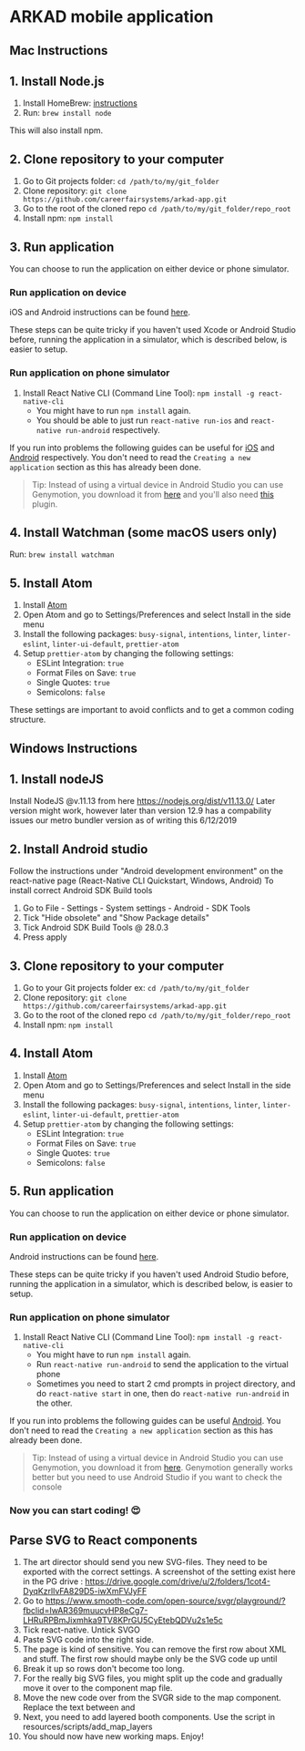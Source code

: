# ARKAD mobile application

## Mac Instructions
## 1. Install Node.js

1.  Install HomeBrew: [instructions](https://docs.brew.sh/Installation)
2.  Run: `brew install node`

This will also install npm.

## 2. Clone repository to your computer

1.  Go to Git projects folder: `cd /path/to/my/git_folder`
2.  Clone repository: `git clone https://github.com/careerfairsystems/arkad-app.git`
3.  Go to the root of the cloned repo `cd /path/to/my/git_folder/repo_root`
4.  Install npm: `npm install`

## 3. Run application

You can choose to run the application on either device or phone simulator.

### Run application on device

iOS and Android instructions can be found [here](https://facebook.github.io/react-native/docs/running-on-device.html).

These steps can be quite tricky if you haven't used Xcode or Android Studio before, running the application in a simulator, which is described below, is easier to setup.

### Run application on phone simulator

1.  Install React Native CLI (Command Line Tool): `npm install -g react-native-cli`
    - You might have to run `npm install` again.
    - You should be able to just run `react-native run-ios` and `react-native run-android` respectively.

If you run into problems the following guides can be useful for [iOS](https://facebook.github.io/react-native/docs/getting-started.html#xcode) and [Android](https://facebook.github.io/react-native/docs/getting-started.html#java-development-kit) respectively. You don't need to read the `Creating a new application` section as this has already been done.

> Tip: Instead of using a virtual device in Android Studio you can use Genymotion, you download it from [here](https://www.genymotion.com/fun-zone/) and you'll also need [this](https://www.genymotion.com/plugins/) plugin.

## 4. Install Watchman (some macOS users only)

Run: `brew install watchman`

## 5. Install Atom

1.  Install [Atom](https://atom.io)
2.  Open Atom and go to Settings/Preferences and select Install in the side menu
3.  Install the following packages: `busy-signal`, `intentions`, `linter`, `linter-eslint`, `linter-ui-default`, `prettier-atom`
4.  Setup `prettier-atom` by changing the following settings:
    - ESLint Integration: `true`
    - Format Files on Save: `true`
    - Single Quotes: `true`
    - Semicolons: `false`

These settings are important to avoid conflicts and to get a common coding structure.

## Windows Instructions


## 1. Install nodeJS  
Install NodeJS @v.11.13 from here https://nodejs.org/dist/v11.13.0/
Later version might work, however later than version 12.9 has a compability issues our metro bundler version as of writing this 6/12/2019

## 2. Install Android studio
Follow the instructions under "Android development environment" on the react-native page (React-Native CLI Quickstart, Windows, Android)
To install correct Android SDK Build tools
1. Go to File - Settings - System settings - Android - SDK Tools
2. Tick "Hide obsolete" and "Show Package details"
3. Tick Android SDK Build Tools @ 28.0.3
4. Press apply

## 3. Clone repository to your computer
1.  Go to your Git projects folder ex: `cd /path/to/my/git_folder`
2.  Clone repository: `git clone https://github.com/careerfairsystems/arkad-app.git`
3.  Go to the root of the cloned repo `cd /path/to/my/git_folder/repo_root`
4.  Install npm: `npm install`

## 4. Install Atom

1.  Install [Atom](https://atom.io)
2.  Open Atom and go to Settings/Preferences and select Install in the side menu
3.  Install the following packages: `busy-signal`, `intentions`, `linter`, `linter-eslint`, `linter-ui-default`, `prettier-atom`
4.  Setup `prettier-atom` by changing the following settings:
    - ESLint Integration: `true`
    - Format Files on Save: `true`
    - Single Quotes: `true`
    - Semicolons: `false`
    
## 5. Run application

You can choose to run the application on either device or phone simulator.

### Run application on device

Android instructions can be found [here](https://facebook.github.io/react-native/docs/running-on-device.html).

These steps can be quite tricky if you haven't used Android Studio before, running the application in a simulator, which is described below, is easier to setup.

### Run application on phone simulator

1.  Install React Native CLI (Command Line Tool): `npm install -g react-native-cli`
    - You might have to run `npm install` again.
    - Run `react-native run-android` to send the application to the virtual phone
    - Sometimes you need to start 2 cmd prompts in project directory, and do `react-native start` in one, then do `react-native run-android` in the other.

If you run into problems the following guides can be useful [Android](https://facebook.github.io/react-native/docs/getting-started.html#java-development-kit). You don't need to read the `Creating a new application` section as this has already been done.

> Tip: Instead of using a virtual device in Android Studio you can use Genymotion, you download it from [here](https://www.genymotion.com/fun-zone/). Genymotion generally works better but you need to use Android Studio if you want to check the console


### Now you can start coding! :heart_eyes:

## Parse SVG to React components

1. The art director should send you new SVG-files. They need to be exported with the correct settings. A screenshot of the setting exist here in the PG drive : https://drive.google.com/drive/u/2/folders/1cot4-DyqKzrlIvFA829D5-iwXmFVJyFF
2. Go to https://www.smooth-code.com/open-source/svgr/playground/?fbclid=IwAR369muucvHP8eCg7-LHRuRPBmJixmhka9TV8KPrGU5CyEtebQDVu2s1e5c
3. Tick react-native. Untick SVGO
4. Paste SVG code into the right side.
5. The page is kind of sensitive. You can remove the first row about XML and stuff. The first row should maybe only be the SVG code up until </title>
6. Break it up so rows don't become too long.
7. For the really big SVG files, you might split up the code and gradually move it over to the component map file.
8. Move the new code over from the SVGR side to the map component. Replace the text between <Defs> and </Svg>
9. Next, you need to add layered booth components. Use the script in resources/scripts/add_map_layers
10. You should now have new working maps. Enjoy!
